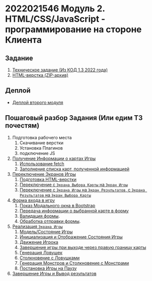 # 2022021546 Модуль 2. HTML/CSS/JavaScript - программирование на стороне Клиента

## Задание

1. [Техническое задание (Из КОД 1.3 2022 года)](202202151120-KOD1-3-Module-2.pdf)
2. [HTML-верстка (ZIP-архив)](202202150828-WS-Module-2-HTML.zip)

## Деплой

- [Деплой второго модуля](202203150944-m2-deploy-ws.md)

## Пошаговый разбор Задания (Или едим ТЗ почестям)

1. Подготовка рабочего места
    1. Скачивание верстки
    2. Установка Плагинов
    3. подключение JS
2. [Получение Информации о картах Игры](202202151147-fetch-maps-Module-2-WS.md)
    1. [Использование fetch](202202151200-fetch-maps-json-module2-ws.md)
    2. [Заполнение списка карт, полученной информацией](202202151256-fill-choose-map-list.md)
3. [Переключение Экранов Игры](202202151333-change-screen.md)
    1. [Подготовка HTML-верстки](202202181553-html-cs-m2-ws.md)
    2. [Переключение с `Экрана Выбора Карты` на `Экран Игры`](202202181614-from-maps-to-game.md)
    3. [Переключение с `Экрана Игры` на `Экран Результатов`, с `Экрана Результатов` на `Экран Выбора Карты`](202202181637-Change-other-screen-m2-ws.md)
4. [Форма входа в игру](202202181645-login-form-m2-ws.md)
    1. [Показ Модального окна в Bootstrap](202202151358-modal-window-wth-Bootstrap.md)
    2. [Передача информации о выбранной карте в форму](202202190038-transit-data-to-modal-form-m2-WS.md)
    3. [Валидация формы](202202190137-login-form-validation.md).
    4. [Обработка отправки формы](202202190215-submit-login-form-m2-ws.md).
5. [Реализация `Экрана Игры`](202202190235-game-screen-m2-ws.md)
    1. [Модель/Состояние Игры](202203011636-model-game-m2-ws.md)
    2. [Инициализация и Отображение Состояния Игры](202203011637-game-init-m2-ws.md)
    3. [Движение Игрока](202203011642-player-move-m2-ws.md)
    4. [Завершение игры при выходе через правую границу карты](202203011644-end-game-m2-ws.md)
    5. [Генерация Ловушек](202203011645-trap-generation-m2-ws.md)
    6. [Столкновение с Ловушками](202203011649-collision-with-monster-m2-ws.md)
    7. [Генерация Монстров и Столкновение с Монстрами](202203011648-monster-generation-m2-ws.md)
    8. [Постановка Игры на Паузу](202203011653-pause-screen-m2-ws.md)
6. [Завершение Игры и Вывод результатов](202203091702-results-screen.md)
